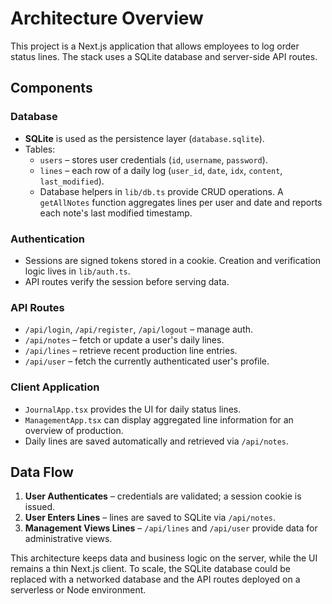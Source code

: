 # Architecture Overview

This project is a Next.js application that allows employees to log order status lines. The stack uses a SQLite database and server-side API routes.

## Components

### Database
- **SQLite** is used as the persistence layer (`database.sqlite`).
- Tables:
  - `users` – stores user credentials (`id`, `username`, `password`).
  - `lines` – each row of a daily log (`user_id`, `date`, `idx`, `content`, `last_modified`).
  - Database helpers in `lib/db.ts` provide CRUD operations. A `getAllNotes` function aggregates lines per user and date and reports each note's last modified timestamp.

### Authentication
- Sessions are signed tokens stored in a cookie. Creation and verification logic lives in `lib/auth.ts`.
- API routes verify the session before serving data.

### API Routes
- `/api/login`, `/api/register`, `/api/logout` – manage auth.
- `/api/notes` – fetch or update a user's daily lines.
- `/api/lines` – retrieve recent production line entries.
- `/api/user` – fetch the currently authenticated user's profile.

### Client Application
- `JournalApp.tsx` provides the UI for daily status lines.
- `ManagementApp.tsx` can display aggregated line information for an overview of production.
- Daily lines are saved automatically and retrieved via `/api/notes`.

## Data Flow
1. **User Authenticates** – credentials are validated; a session cookie is issued.
2. **User Enters Lines** – lines are saved to SQLite via `/api/notes`.
3. **Management Views Lines** – `/api/lines` and `/api/user` provide data for administrative views.

This architecture keeps data and business logic on the server, while the UI remains a thin Next.js client. To scale, the SQLite database could be replaced with a networked database and the API routes deployed on a serverless or Node environment.
